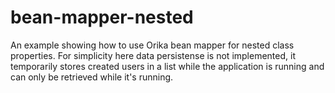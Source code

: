 # bean-mapper-nested

An example showing how to use Orika bean mapper for nested class properties.
For simplicity here data persistense is not implemented, it temporarily stores created users in a list while the application is running and can only be retrieved while it's running.
